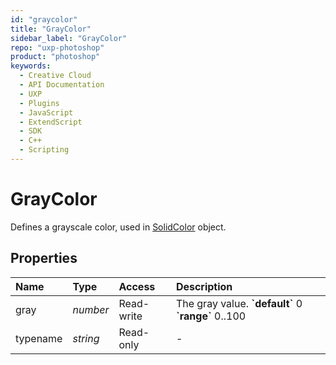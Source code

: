 ```yaml
---
id: "graycolor"
title: "GrayColor"
sidebar_label: "GrayColor"
repo: "uxp-photoshop"
product: "photoshop"
keywords:
  - Creative Cloud
  - API Documentation
  - UXP
  - Plugins
  - JavaScript
  - ExtendScript
  - SDK
  - C++
  - Scripting
---
```


# GrayColor

Defines a grayscale color, used in [SolidColor](/ps_reference/classes/solidcolor/) object.

## Properties

| Name | Type | Access | Description |
| :------ | :------ | :------ | :------ |
| gray | *number* | Read-write | The gray value.  **&#x60;default&#x60;** 0  **&#x60;range&#x60;** 0..100 |
| typename | *string* | Read-only | - |
